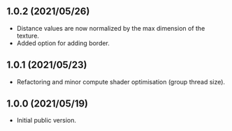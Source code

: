 1.0.2 (2021/05/26)
------------------

* Distance values are now normalized by the max dimension of the texture.
* Added option for adding border.

1.0.1 (2021/05/23)
------------------

* Refactoring and minor compute shader optimisation (group thread size).


1.0.0 (2021/05/19)
------------------

* Initial public version.
